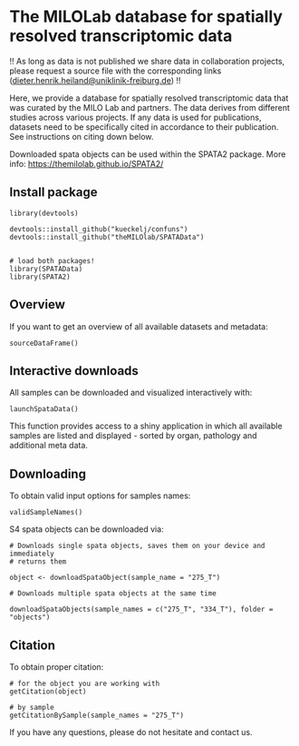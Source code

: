 # The MILOLab database for spatially resolved transcriptomic data

!! As long as data is not published we share data in collaboration projects, please request a source file with the corresponding links (dieter.henrik.heiland@uniklinik-freiburg.de) !!

Here, we provide a database for spatially resolved transcriptomic data that was curated by the MILO Lab and partners. The data derives from different studies across various projects. If any data is used for publications, datasets need to be specifically cited in accordance to their publication. See
instructions on citing down below.

Downloaded spata objects can be used within the SPATA2 package. More info: https://themilolab.github.io/SPATA2/

## Install package

```
library(devtools)

devtools::install_github("kueckelj/confuns")
devtools::install_github("theMILOlab/SPATAData")

```

```

# load both packages!
library(SPATAData)
library(SPATA2)

```

## Overview

If you want to get an overview of all available datasets and metadata:

```
sourceDataFrame()

```

## Interactive downloads

All samples can be downloaded and visualized interactively with: 

```
launchSpataData()

```
This function provides access to a shiny application in which all available samples 
are listed and displayed - sorted by organ, pathology and additional meta data.


## Downloading

To obtain valid input options for samples names: 

```
validSampleNames()

```

S4 spata objects can be downloaded via: 

```
# Downloads single spata objects, saves them on your device and immediately
# returns them

object <- downloadSpataObject(sample_name = "275_T")

# Downloads multiple spata objects at the same time  

downloadSpataObjects(sample_names = c("275_T", "334_T"), folder = "objects")

```

## Citation

To obtain proper citation: 

```
# for the object you are working with
getCitation(object)

# by sample 
getCitationBySample(sample_names = "275_T")

```

If you have any questions, please do not hesitate and contact us. 






